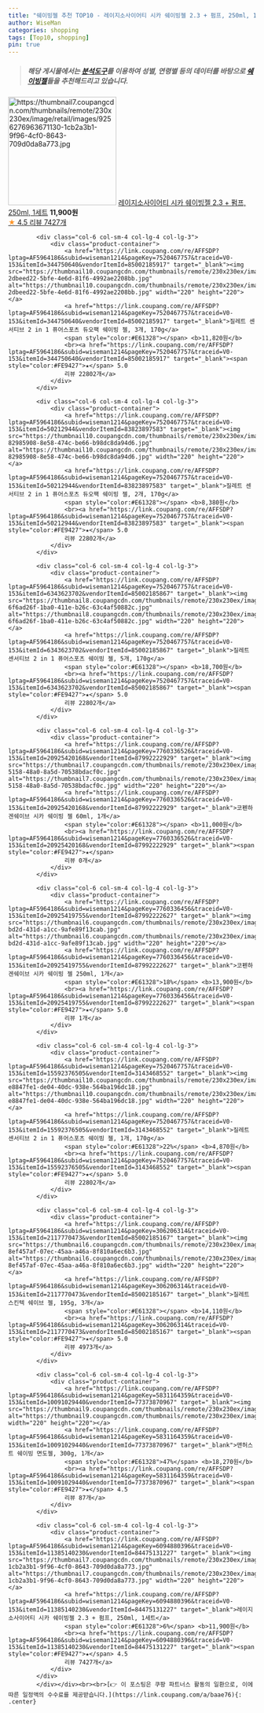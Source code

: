 ```yaml
---
title: "쉐이빙젤 추천 TOP10 - 레이지소사이어티 시카 쉐이빙젤 2.3 + 펌프, 250ml, 1세트"
author: WiseMan
categories: shopping
tags: [Top10, shopping]
pin: true
---
```


> ##### 해당 게시물에서는 [**분석도구**](https://itemscout.io/)를 이용하여 **성별**, **연령별** 등의 데이터를 바탕으로 [**쉐이빙젤**](https://link.coupang.com/a/baae76)들을 추천해드리고 있습니다.
<div class="container"><div class="row">
            <div class="col-6 col-sm-4 col-lg-4 col-lg-3">
                <div class="product-container">
                    <a href="https://link.coupang.com/re/AFFSDP?lptag=AF5964186&subid=wiseman1214&pageKey=6094880396&traceid=V0-153&itemId=11385140230&vendorItemId=84475131227" target="_blank"><img src="https://thumbnail7.coupangcdn.com/thumbnails/remote/230x230ex/image/retail/images/9256276963671130-1cb2a3b1-9f96-4cf0-8643-709d0da8a773.jpg" alt="https://thumbnail7.coupangcdn.com/thumbnails/remote/230x230ex/image/retail/images/9256276963671130-1cb2a3b1-9f96-4cf0-8643-709d0da8a773.jpg" width="220" height="220"></a>
                    <a href="https://link.coupang.com/re/AFFSDP?lptag=AF5964186&subid=wiseman1214&pageKey=6094880396&traceid=V0-153&itemId=11385140230&vendorItemId=84475131227" target="_blank">레이지소사이어티 시카 쉐이빙젤 2.3 + 펌프, 250ml, 1세트</a>
                    <span style="color:#E61328"></span> <b>11,900원</b>
                    <br><a href="https://link.coupang.com/re/AFFSDP?lptag=AF5964186&subid=wiseman1214&pageKey=6094880396&traceid=V0-153&itemId=11385140230&vendorItemId=84475131227" target="_blank"><span style="color:#FE9427">★</span> 4.5
                    리뷰 7427개</a>
                </div>
            </div>
            
            <div class="col-6 col-sm-4 col-lg-4 col-lg-3">
                <div class="product-container">
                    <a href="https://link.coupang.com/re/AFFSDP?lptag=AF5964186&subid=wiseman1214&pageKey=7520467757&traceid=V0-153&itemId=344750640&vendorItemId=85002185917" target="_blank"><img src="https://thumbnail10.coupangcdn.com/thumbnails/remote/230x230ex/image/retail/images/1140486566415129-2dbeed22-5bfe-4e6d-81f6-4992ae2208bb.jpg" alt="https://thumbnail10.coupangcdn.com/thumbnails/remote/230x230ex/image/retail/images/1140486566415129-2dbeed22-5bfe-4e6d-81f6-4992ae2208bb.jpg" width="220" height="220"></a>
                    <a href="https://link.coupang.com/re/AFFSDP?lptag=AF5964186&subid=wiseman1214&pageKey=7520467757&traceid=V0-153&itemId=344750640&vendorItemId=85002185917" target="_blank">질레트 센서티브 2 in 1 퓨어스포츠 듀오팩 쉐이빙 젤, 3개, 170g</a>
                    <span style="color:#E61328"></span> <b>11,820원</b>
                    <br><a href="https://link.coupang.com/re/AFFSDP?lptag=AF5964186&subid=wiseman1214&pageKey=7520467757&traceid=V0-153&itemId=344750640&vendorItemId=85002185917" target="_blank"><span style="color:#FE9427">★</span> 5.0
                    리뷰 22802개</a>
                </div>
            </div>
            
            <div class="col-6 col-sm-4 col-lg-4 col-lg-3">
                <div class="product-container">
                    <a href="https://link.coupang.com/re/AFFSDP?lptag=AF5964186&subid=wiseman1214&pageKey=7520467757&traceid=V0-153&itemId=50212944&vendorItemId=83823897583" target="_blank"><img src="https://thumbnail10.coupangcdn.com/thumbnails/remote/230x230ex/image/retail/images/2531407265188090-82985908-8e58-474c-be66-b98dc8da94d6.jpg" alt="https://thumbnail10.coupangcdn.com/thumbnails/remote/230x230ex/image/retail/images/2531407265188090-82985908-8e58-474c-be66-b98dc8da94d6.jpg" width="220" height="220"></a>
                    <a href="https://link.coupang.com/re/AFFSDP?lptag=AF5964186&subid=wiseman1214&pageKey=7520467757&traceid=V0-153&itemId=50212944&vendorItemId=83823897583" target="_blank">질레트 센서티브 2 in 1 퓨어스포츠 듀오팩 쉐이빙 젤, 2개, 170g</a>
                    <span style="color:#E61328"></span> <b>8,380원</b>
                    <br><a href="https://link.coupang.com/re/AFFSDP?lptag=AF5964186&subid=wiseman1214&pageKey=7520467757&traceid=V0-153&itemId=50212944&vendorItemId=83823897583" target="_blank"><span style="color:#FE9427">★</span> 5.0
                    리뷰 22802개</a>
                </div>
            </div>
            
            <div class="col-6 col-sm-4 col-lg-4 col-lg-3">
                <div class="product-container">
                    <a href="https://link.coupang.com/re/AFFSDP?lptag=AF5964186&subid=wiseman1214&pageKey=7520467757&traceid=V0-153&itemId=6343623702&vendorItemId=85002185867" target="_blank"><img src="https://thumbnail8.coupangcdn.com/thumbnails/remote/230x230ex/image/retail/images/185626662339784-6f6ad26f-1ba0-411e-b26c-63c4af50882c.jpg" alt="https://thumbnail8.coupangcdn.com/thumbnails/remote/230x230ex/image/retail/images/185626662339784-6f6ad26f-1ba0-411e-b26c-63c4af50882c.jpg" width="220" height="220"></a>
                    <a href="https://link.coupang.com/re/AFFSDP?lptag=AF5964186&subid=wiseman1214&pageKey=7520467757&traceid=V0-153&itemId=6343623702&vendorItemId=85002185867" target="_blank">질레트 센서티브 2 in 1 퓨어스포츠 쉐이빙 젤, 5개, 170g</a>
                    <span style="color:#E61328"></span> <b>18,700원</b>
                    <br><a href="https://link.coupang.com/re/AFFSDP?lptag=AF5964186&subid=wiseman1214&pageKey=7520467757&traceid=V0-153&itemId=6343623702&vendorItemId=85002185867" target="_blank"><span style="color:#FE9427">★</span> 5.0
                    리뷰 22802개</a>
                </div>
            </div>
            
            <div class="col-6 col-sm-4 col-lg-4 col-lg-3">
                <div class="product-container">
                    <a href="https://link.coupang.com/re/AFFSDP?lptag=AF5964186&subid=wiseman1214&pageKey=7760336526&traceid=V0-153&itemId=20925420168&vendorItemId=87992222929" target="_blank"><img src="https://thumbnail7.coupangcdn.com/thumbnails/remote/230x230ex/image/retail/images/2023/12/06/18/0/5875c369-5158-48a0-8a5d-70538bdacf0c.jpg" alt="https://thumbnail7.coupangcdn.com/thumbnails/remote/230x230ex/image/retail/images/2023/12/06/18/0/5875c369-5158-48a0-8a5d-70538bdacf0c.jpg" width="220" height="220"></a>
                    <a href="https://link.coupang.com/re/AFFSDP?lptag=AF5964186&subid=wiseman1214&pageKey=7760336526&traceid=V0-153&itemId=20925420168&vendorItemId=87992222929" target="_blank">코펜하겐쉐이브 시카 쉐이빙 젤 60ml, 1개</a>
                    <span style="color:#E61328"></span> <b>11,000원</b>
                    <br><a href="https://link.coupang.com/re/AFFSDP?lptag=AF5964186&subid=wiseman1214&pageKey=7760336526&traceid=V0-153&itemId=20925420168&vendorItemId=87992222929" target="_blank"><span style="color:#FE9427">★</span> 
                    리뷰 0개</a>
                </div>
            </div>
            
            <div class="col-6 col-sm-4 col-lg-4 col-lg-3">
                <div class="product-container">
                    <a href="https://link.coupang.com/re/AFFSDP?lptag=AF5964186&subid=wiseman1214&pageKey=7760336456&traceid=V0-153&itemId=20925419755&vendorItemId=87992222627" target="_blank"><img src="https://thumbnail6.coupangcdn.com/thumbnails/remote/230x230ex/image/retail/images/2023/12/06/18/1/93204a4a-bd2d-431d-a1cc-9afe89f13cab.jpg" alt="https://thumbnail6.coupangcdn.com/thumbnails/remote/230x230ex/image/retail/images/2023/12/06/18/1/93204a4a-bd2d-431d-a1cc-9afe89f13cab.jpg" width="220" height="220"></a>
                    <a href="https://link.coupang.com/re/AFFSDP?lptag=AF5964186&subid=wiseman1214&pageKey=7760336456&traceid=V0-153&itemId=20925419755&vendorItemId=87992222627" target="_blank">코펜하겐쉐이브 시카 쉐이빙 젤 250ml, 1개</a>
                    <span style="color:#E61328">18%</span> <b>13,900원</b>
                    <br><a href="https://link.coupang.com/re/AFFSDP?lptag=AF5964186&subid=wiseman1214&pageKey=7760336456&traceid=V0-153&itemId=20925419755&vendorItemId=87992222627" target="_blank"><span style="color:#FE9427">★</span> 5.0
                    리뷰 1개</a>
                </div>
            </div>
            
            <div class="col-6 col-sm-4 col-lg-4 col-lg-3">
                <div class="product-container">
                    <a href="https://link.coupang.com/re/AFFSDP?lptag=AF5964186&subid=wiseman1214&pageKey=7520467757&traceid=V0-153&itemId=15592376505&vendorItemId=3143468552" target="_blank"><img src="https://thumbnail10.coupangcdn.com/thumbnails/remote/230x230ex/image/retail/images/4345911898434099-e8847fe1-de04-40dc-938e-564ba196dc18.jpg" alt="https://thumbnail10.coupangcdn.com/thumbnails/remote/230x230ex/image/retail/images/4345911898434099-e8847fe1-de04-40dc-938e-564ba196dc18.jpg" width="220" height="220"></a>
                    <a href="https://link.coupang.com/re/AFFSDP?lptag=AF5964186&subid=wiseman1214&pageKey=7520467757&traceid=V0-153&itemId=15592376505&vendorItemId=3143468552" target="_blank">질레트 센서티브 2 in 1 퓨어스포츠 쉐이빙 젤, 1개, 170g</a>
                    <span style="color:#E61328">22%</span> <b>4,870원</b>
                    <br><a href="https://link.coupang.com/re/AFFSDP?lptag=AF5964186&subid=wiseman1214&pageKey=7520467757&traceid=V0-153&itemId=15592376505&vendorItemId=3143468552" target="_blank"><span style="color:#FE9427">★</span> 5.0
                    리뷰 22802개</a>
                </div>
            </div>
            
            <div class="col-6 col-sm-4 col-lg-4 col-lg-3">
                <div class="product-container">
                    <a href="https://link.coupang.com/re/AFFSDP?lptag=AF5964186&subid=wiseman1214&pageKey=306206314&traceid=V0-153&itemId=2117770473&vendorItemId=85002185167" target="_blank"><img src="https://thumbnail6.coupangcdn.com/thumbnails/remote/230x230ex/image/retail/images/1139025250096874-8ef457af-07ec-45aa-a46a-8f810a6ec6b3.jpg" alt="https://thumbnail6.coupangcdn.com/thumbnails/remote/230x230ex/image/retail/images/1139025250096874-8ef457af-07ec-45aa-a46a-8f810a6ec6b3.jpg" width="220" height="220"></a>
                    <a href="https://link.coupang.com/re/AFFSDP?lptag=AF5964186&subid=wiseman1214&pageKey=306206314&traceid=V0-153&itemId=2117770473&vendorItemId=85002185167" target="_blank">질레트 스킨텍 쉐이브 젤, 195g, 3개</a>
                    <span style="color:#E61328"></span> <b>14,110원</b>
                    <br><a href="https://link.coupang.com/re/AFFSDP?lptag=AF5964186&subid=wiseman1214&pageKey=306206314&traceid=V0-153&itemId=2117770473&vendorItemId=85002185167" target="_blank"><span style="color:#FE9427">★</span> 5.0
                    리뷰 4973개</a>
                </div>
            </div>
            
            <div class="col-6 col-sm-4 col-lg-4 col-lg-3">
                <div class="product-container">
                    <a href="https://link.coupang.com/re/AFFSDP?lptag=AF5964186&subid=wiseman1214&pageKey=5831164359&traceid=V0-153&itemId=10091029440&vendorItemId=77373870967" target="_blank"><img src="https://thumbnail9.coupangcdn.com/thumbnails/remote/230x230ex/image/rs_quotation_api/znvbgznp/a998fb07c13d476296633bcb900c13c2.jpg" alt="https://thumbnail9.coupangcdn.com/thumbnails/remote/230x230ex/image/rs_quotation_api/znvbgznp/a998fb07c13d476296633bcb900c13c2.jpg" width="220" height="220"></a>
                    <a href="https://link.coupang.com/re/AFFSDP?lptag=AF5964186&subid=wiseman1214&pageKey=5831164359&traceid=V0-153&itemId=10091029440&vendorItemId=77373870967" target="_blank">맨허스트 쉐이빙 면도젤, 300g, 1개</a>
                    <span style="color:#E61328">47%</span> <b>18,270원</b>
                    <br><a href="https://link.coupang.com/re/AFFSDP?lptag=AF5964186&subid=wiseman1214&pageKey=5831164359&traceid=V0-153&itemId=10091029440&vendorItemId=77373870967" target="_blank"><span style="color:#FE9427">★</span> 4.5
                    리뷰 87개</a>
                </div>
            </div>
            
            <div class="col-6 col-sm-4 col-lg-4 col-lg-3">
                <div class="product-container">
                    <a href="https://link.coupang.com/re/AFFSDP?lptag=AF5964186&subid=wiseman1214&pageKey=6094880396&traceid=V0-153&itemId=11385140230&vendorItemId=84475131227" target="_blank"><img src="https://thumbnail7.coupangcdn.com/thumbnails/remote/230x230ex/image/retail/images/9256276963671130-1cb2a3b1-9f96-4cf0-8643-709d0da8a773.jpg" alt="https://thumbnail7.coupangcdn.com/thumbnails/remote/230x230ex/image/retail/images/9256276963671130-1cb2a3b1-9f96-4cf0-8643-709d0da8a773.jpg" width="220" height="220"></a>
                    <a href="https://link.coupang.com/re/AFFSDP?lptag=AF5964186&subid=wiseman1214&pageKey=6094880396&traceid=V0-153&itemId=11385140230&vendorItemId=84475131227" target="_blank">레이지소사이어티 시카 쉐이빙젤 2.3 + 펌프, 250ml, 1세트</a>
                    <span style="color:#E61328">6%</span> <b>11,900원</b>
                    <br><a href="https://link.coupang.com/re/AFFSDP?lptag=AF5964186&subid=wiseman1214&pageKey=6094880396&traceid=V0-153&itemId=11385140230&vendorItemId=84475131227" target="_blank"><span style="color:#FE9427">★</span> 4.5
                    리뷰 7427개</a>
                </div>
            </div>
            </div></div><br><br>[👉 이 포스팅은 쿠팡 파트너스 활동의 일환으로, 이에 따른 일정액의 수수료를 제공받습니다.](https://link.coupang.com/a/baae76){: .center}